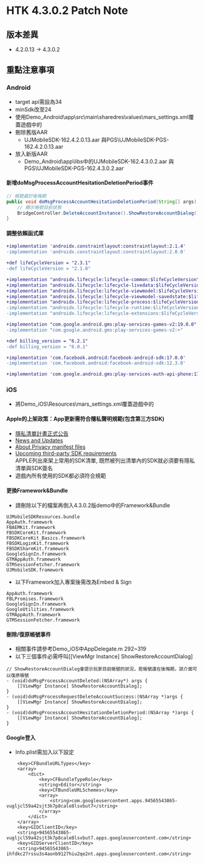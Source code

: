 # HTK 4.3.0.2 Patch Note

## 版本差異
* 4.2.0.13 -> 4.3.0.2

## 重點注意事項

### Android
* target api需設為34
* minSdk改至24
* 使用Demo_Android\app\src\main\sharedres\values\mars_settings.xml覆蓋遊戲中的
* 刪除舊版AAR
  * UJMobileSDK-162.4.2.0.13.aar 與PGS\UJMobileSDK-PGS-162.4.2.0.13.aar
* 放入新版AAR
  * Demo_Android\app\libs中的UJMobileSDK-162.4.3.0.2.aar 與PGS\UJMobileSDK-PGS-162.4.3.0.2.aar

#### 新增doMsgProcessAccountHesitationDeletionPeriod事件
```java
// 帳號處於後悔期
public void doMsgProcessAccountHesitationDeletionPeriod(String[] args) {
    // 顯示帳號目前狀態
    BridgeController.DeleteAccountInstance().ShowRestoreAccountDialog();
}
```

#### 調整依賴函式庫
```diff
+implementation 'androidx.constraintlayout:constraintlayout:2.1.4'
-implementation 'androidx.constraintlayout:constraintlayout:2.0.0'

+def lifeCycleVersion = "2.3.1"
-def lifeCycleVersion = "2.1.0"

+implementation "androidx.lifecycle:lifecycle-common:$lifeCycleVersion"
+implementation "androidx.lifecycle:lifecycle-livedata:$lifeCycleVersion"
+implementation "androidx.lifecycle:lifecycle-viewmodel:$lifeCycleVersion"
+implementation "androidx.lifecycle:lifecycle-viewmodel-savedstate:$lifeCycleVersion"
+implementation "androidx.lifecycle:lifecycle-process:$lifeCycleVersion"
-implementation "androidx.lifecycle:lifecycle-runtime:$lifeCycleVersion"
-implementation "androidx.lifecycle:lifecycle-extensions:$lifeCycleVersion"

+implementation "com.google.android.gms:play-services-games-v2:19.0.0"
-implementation "com.google.android.gms:play-services-games-v2:+"

+def billing_version = "6.2.1"
-def billing_version = "6.0.1"

+implementation 'com.facebook.android:facebook-android-sdk:17.0.0'
-implementation 'com.facebook.android:facebook-android-sdk:12.3.0'

+implementation 'com.google.android.gms:play-services-auth-api-phone:17.5.1'
```

### iOS
* 將Demo_iOS\Resources\mars_settings.xml覆蓋遊戲中的

#### Apple的上架政策：App更新需符合隱私聲明規範(包含第三方SDK)
* [隱私清單計畫正式公告](https://developer.apple.com/news/?id=3d8a9yyh)
* [News and Updates](https://developer.apple.com/news/upcoming-requirements/)
* [About Privacy manifest files](https://developer.apple.com/documentation/bundleresources/privacy_manifest_files/describing_use_of_required_reason_api?language=objc)
* [Upcoming third-party SDK requirements](https://developer.apple.com/support/third-party-SDK-requirements/)  
APPLE列出來架上常用的SDK清單, 既然被列出清單內的SDK就必須要有隱私清單與SDK簽名
* 遊戲內所有使用的SDK都必須符合規範

#### 更換Framework&Bundle
* 請刪除以下的檔案再倒入4.3.0.2版demo中的Framework&Bundle
```
UJMobileSDKResources.bundle
AppAuth.framework
FBAEMKit.framework
FBSDKCoreKit.framework
FBSDKCoreKit_Basics.framework
FBSDKLoginKit.framework
FBSDKShareKit.framework
GoogleSignIn.framework
GTMAppAuth.framework
GTMSessionFetcher.framework
UJMobileSDK.framework
```
* 以下Framework加入專案後需改為Embed & Sign
```
AppAuth.framework
FBLPromises.framework
GoogleSignIn.framework
GoogleUtilities.framework
GTMAppAuth.framework
GTMSessionFetcher.framework
```

#### 刪除/復原帳號事件
* 相關事件請參考Demo_iOS中AppDelegate.m 292~319
* 以下三個事件必需呼叫[[ViewMgr Instance] ShowRestoreAccountDialog]
```objc
// ShowRestoreAccountDialog會提示玩家目前帳號的狀況，若帳號還在後悔期，該介面可以復原帳號
- (void)doMsgProcessAccountDeleted:(NSArray*) args {
    [[ViewMgr Instance] ShowRestoreAccountDialog];
}
- (void)doMsgProcessRequestDeleteAccountSuccess:(NSArray *)args {
    [[ViewMgr Instance] ShowRestoreAccountDialog];
}
- (void)doMsgProcessAccountHesitationDeletionPeriod:(NSArray *)args {
    [[ViewMgr Instance] ShowRestoreAccountDialog];
}
```

#### Google登入
* Info.plist需加入以下設定
```
	<key>CFBundleURLTypes</key>
	<array>
		<dict>
			<key>CFBundleTypeRole</key>
			<string>Editor</string>
			<key>CFBundleURLSchemes</key>
			<array>
				<string>com.googleusercontent.apps.94565543865-vugljcl59a42sjt3k7p8cale8lsvbut7</string>
			</array>
		</dict>
	</array>
	<key>GIDClientID</key>
	<string>94565543865-vugljcl59a42sjt3k7p8cale8lsvbut7.apps.googleusercontent.com</string>
	<key>GIDServerClientID</key>
	<string>94565543865-ihfdkc27rssu3s4aonb9127hiu2qe2nt.apps.googleusercontent.com</string>
```
